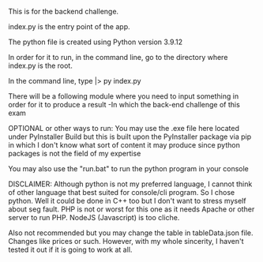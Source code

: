 This is for the backend challenge.


index.py is the entry point of the app.

The python file is created using Python version 3.9.12

In order for it to run, in the command line, go to the directory where index.py is the root.

In the command line, type |>     py index.py

There will be a following module where you need to input something in order for it to produce a result
    -In which the back-end challenge of this exam

OPTIONAL or other ways to run:
You may use the .exe file here located under PyInstaller Build but this is built upon the PyInstaller package via pip in which I don't know what sort of content it may produce since python packages is not the field of my expertise

You may also use the "run.bat" to run the python program in your console



DISCLAIMER:
Although python is not my preferred language, I cannot think of other language that best suited for console/cli program. So I chose python. Well it could be done in C++ too but I don't want to stress myself about seg fault. PHP is not or worst for this one as it needs Apache or other server to run PHP. NodeJS (Javascript) is too cliche.

Also not recommended but you may change the table in tableData.json file. Changes like prices or such. However, with my whole sincerity, I haven't tested it out if it is going to work at all.